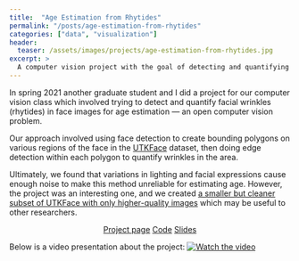 ```yaml
---
title:  "Age Estimation from Rhytides"
permalink: "/posts/age-estimation-from-rhytides"
categories: ["data", "visualization"]
header:
  teaser: /assets/images/projects/age-estimation-from-rhytides.jpg
excerpt: >
  A computer vision project with the goal of detecting and quantifying facial wrinkles (rhytides) for age estimation.
---
```


In spring 2021 another graduate student and I did a project for our computer vision class which involved trying to detect and quantify facial wrinkles (rhytides) in face images for age estimation &mdash; an open computer vision problem.

Our approach involved using face detection to create bounding polygons on various regions of the face in the [UTKFace](https://susanqq.github.io/UTKFace/) dataset, then doing edge detection within each polygon to quantify wrinkles in the area.

Ultimately, we found that variations in lighting and facial expressions cause enough noise to make this method unreliable for estimating age. However, the project was an interesting one, and we created [a smaller but cleaner subset of UTKFace with only higher-quality images](https://github.com/tomreitz/cs766-computer-vision-project/tree/main/data/UTKFace-cleaned.zip) which may be useful to other researchers.

<center>
<a class="btn btn--info btn--primary" href="https://tomreitz.github.io/cs766-computer-vision-project/" target="_blank">Project page</a>
<a class="btn btn--info btn--primary" href="https://github.com/tomreitz/cs766-computer-vision-project/tree/main/code" target="_blank">Code</a>
<a class="btn btn--info btn--primary" href="https://docs.google.com/presentation/d/1aJU_h0YStWdd_LNF0Sg-z33jkzOfN0_mpU_Pu-ZvVHo/edit?usp=sharing" target="_blank">Slides</a>
<br />
</center>


Below is a video presentation about the project:
[![Watch the video](https://img.youtube.com/vi/TrRghR6Su7I/maxresdefault.jpg)](https://youtu.be/TrRghR6Su7I)
